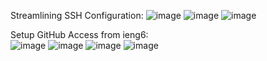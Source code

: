 Streamlining SSH Configuration:
![image](https://user-images.githubusercontent.com/99768694/167228670-01703dde-ffa2-4531-99f4-1d956b16629c.png)
![image](https://user-images.githubusercontent.com/99768694/167228710-cbfb6612-f5cb-414a-b3b6-702e64f7aead.png)
![image](https://user-images.githubusercontent.com/99768694/167228766-da1bc48c-21cf-46c4-bee2-74237518e6eb.png)

Setup GitHub Access from ieng6:<br>
![image](https://user-images.githubusercontent.com/99768694/167229732-39e6169a-65ec-492f-ba24-507567aee31b.png)
![image](https://user-images.githubusercontent.com/99768694/167229767-1c5e6e7a-0ce8-422d-a5fd-187d680078ae.png)
![image](https://user-images.githubusercontent.com/99768694/167229934-79040dd1-dbf2-473b-8f51-d47ef1b5f9f4.png)
![image](https://user-images.githubusercontent.com/99768694/167230081-38de2211-335a-412c-b84d-e553baf60f28.png)
